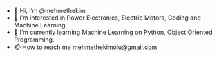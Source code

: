 - 👋 Hi, I’m @mehmethekim
- 👀 I’m interested in Power Electronics, Electric Motors, Coding and Machine Learning
- 🌱 I’m currently learning Machine Learning on Python, Object Oriented Programming.
- 📫 How to reach me mehmethekimolu@gmail.com

<!---
mehmethekim/mehmethekim is a ✨ special ✨ repository because its `README.md` (this file) appears on your GitHub profile.
You can click the Preview link to take a look at your changes.
--->
